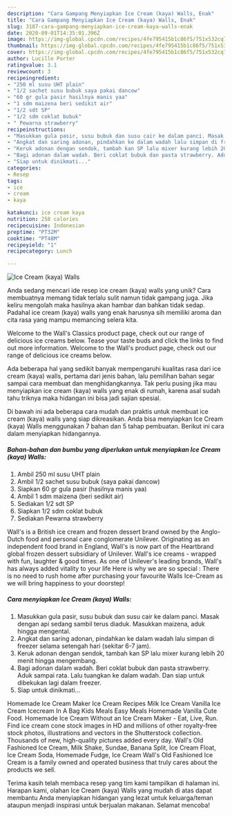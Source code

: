 ```yaml
---
description: "Cara Gampang Menyiapkan Ice Cream (kaya) Walls, Enak"
title: "Cara Gampang Menyiapkan Ice Cream (kaya) Walls, Enak"
slug: 3187-cara-gampang-menyiapkan-ice-cream-kaya-walls-enak
date: 2020-09-01T14:35:01.396Z
image: https://img-global.cpcdn.com/recipes/4fe795415b1c86f5/751x532cq70/ice-cream-kaya-walls-foto-resep-utama.jpg
thumbnail: https://img-global.cpcdn.com/recipes/4fe795415b1c86f5/751x532cq70/ice-cream-kaya-walls-foto-resep-utama.jpg
cover: https://img-global.cpcdn.com/recipes/4fe795415b1c86f5/751x532cq70/ice-cream-kaya-walls-foto-resep-utama.jpg
author: Lucille Porter
ratingvalue: 3.1
reviewcount: 3
recipeingredient:
- "250 ml susu UHT plain"
- "1/2 sachet susu bubuk saya pakai dancow"
- "60 gr gula pasir hasilnya manis yaa"
- "1 sdm maizena beri sedikit air"
- "1/2 sdt SP"
- "1/2 sdm coklat bubuk"
- " Pewarna strawberry"
recipeinstructions:
- "Masukkan gula pasir, susu bubuk dan susu cair ke dalam panci. Masak dengan api sedang sambil terus diaduk. Masukkan maizena, aduk hingga mengental."
- "Angkat dan saring adonan, pindahkan ke dalam wadah lalu simpan di freezer selama setengah hari (sekitar 6-7 jam)."
- "Keruk adonan dengan sendok, tambah kan SP lalu mixer kurang lebih 20 menit hingga mengembang."
- "Bagi adonan dalam wadah. Beri coklat bubuk dan pasta strawberry. Aduk sampai rata. Lalu tuangkan ke dalam wadah. Dan siap untuk dibekukan lagi dalam freezer."
- "Siap untuk dinikmati..."
categories:
- Resep
tags:
- ice
- cream
- kaya

katakunci: ice cream kaya 
nutrition: 258 calories
recipecuisine: Indonesian
preptime: "PT32M"
cooktime: "PT48M"
recipeyield: "1"
recipecategory: Lunch

---
```



![Ice Cream (kaya) Walls](https://img-global.cpcdn.com/recipes/4fe795415b1c86f5/751x532cq70/ice-cream-kaya-walls-foto-resep-utama.jpg)

Anda sedang mencari ide resep ice cream (kaya) walls yang unik? Cara membuatnya memang tidak terlalu sulit namun tidak gampang juga. Jika keliru mengolah maka hasilnya akan hambar dan bahkan tidak sedap. Padahal ice cream (kaya) walls yang enak harusnya sih memiliki aroma dan cita rasa yang mampu memancing selera kita.

Welcome to the Wall&#39;s Classics product page, check out our range of delicious ice creams below. Tease your taste buds and click the links to find out more information. Welcome to the Wall&#39;s product page, check out our range of delicious ice creams below.

Ada beberapa hal yang sedikit banyak mempengaruhi kualitas rasa dari ice cream (kaya) walls, pertama dari jenis bahan, lalu pemilihan bahan segar sampai cara membuat dan menghidangkannya. Tak perlu pusing jika mau menyiapkan ice cream (kaya) walls yang enak di rumah, karena asal sudah tahu triknya maka hidangan ini bisa jadi sajian spesial.


Di bawah ini ada beberapa cara mudah dan praktis untuk membuat ice cream (kaya) walls yang siap dikreasikan. Anda bisa menyiapkan Ice Cream (kaya) Walls menggunakan 7 bahan dan 5 tahap pembuatan. Berikut ini cara dalam menyiapkan hidangannya.

<!--inarticleads1-->

##### Bahan-bahan dan bumbu yang diperlukan untuk menyiapkan Ice Cream (kaya) Walls:

1. Ambil 250 ml susu UHT plain
1. Ambil 1/2 sachet susu bubuk (saya pakai dancow)
1. Siapkan 60 gr gula pasir (hasilnya manis yaa)
1. Ambil 1 sdm maizena (beri sedikit air)
1. Sediakan 1/2 sdt SP
1. Siapkan 1/2 sdm coklat bubuk
1. Sediakan  Pewarna strawberry


Wall&#39;s is a British ice cream and frozen dessert brand owned by the Anglo-Dutch food and personal care conglomerate Unilever. Originating as an independent food brand in England, Wall&#39;s is now part of the Heartbrand global frozen dessert subsidiary of Unilever. Wall&#39;s ice creams - wrapped with fun, laughter &amp; good times. As one of Unilever&#39;s leading brands, Wall&#39;s has always added vitality to your life Here is why we are so special : There is no need to rush home after purchasing your favourite Walls Ice-Cream as we will bring happiness to your doorstep! 

<!--inarticleads2-->

##### Cara menyiapkan Ice Cream (kaya) Walls:

1. Masukkan gula pasir, susu bubuk dan susu cair ke dalam panci. Masak dengan api sedang sambil terus diaduk. Masukkan maizena, aduk hingga mengental.
1. Angkat dan saring adonan, pindahkan ke dalam wadah lalu simpan di freezer selama setengah hari (sekitar 6-7 jam).
1. Keruk adonan dengan sendok, tambah kan SP lalu mixer kurang lebih 20 menit hingga mengembang.
1. Bagi adonan dalam wadah. Beri coklat bubuk dan pasta strawberry. Aduk sampai rata. Lalu tuangkan ke dalam wadah. Dan siap untuk dibekukan lagi dalam freezer.
1. Siap untuk dinikmati...


Homemade Ice Cream Maker Ice Cream Recipes Milk Ice Cream Vanilla Ice Cream Icecream In A Bag Kids Meals Easy Meals Homemade Vanilla Cute Food. Homemade Ice Cream Without an Ice Cream Maker - Eat, Live, Run. Find ice cream cone stock images in HD and millions of other royalty-free stock photos, illustrations and vectors in the Shutterstock collection. Thousands of new, high-quality pictures added every day. Wall&#39;s Old Fashioned Ice Cream, Milk Shake, Sundae, Banana Split, Ice Cream Float, Ice Cream Soda, Homemade Fudge, Ice Cream Wall&#39;s Old Fashioned Ice Cream is a family owned and operated business that truly cares about the products we sell. 

Terima kasih telah membaca resep yang tim kami tampilkan di halaman ini. Harapan kami, olahan Ice Cream (kaya) Walls yang mudah di atas dapat membantu Anda menyiapkan hidangan yang lezat untuk keluarga/teman ataupun menjadi inspirasi untuk berjualan makanan. Selamat mencoba!
